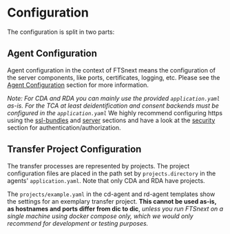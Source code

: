# Configuration

The configuration is split in two parts:

## Agent Configuration

Agent configuration in the context of FTSnext means the configuration of the server components,
like ports, certificates, logging, etc. Please see the [Agent Configuration](../agent) section for
more information.

_Note: For CDA and RDA you can mainly use the provided `application.yaml` as-is. For the TCA at
least deidentification and consent backends must be configured in the `application.yaml`_
We highly recommend configuring https using the [ssl-bundles](../configuration/ssl-bundles) and
[server](../configuration/server) sections and have a look at the
[security](../configuration/security) section for authentication/authorization.

## Transfer Project Configuration

The transfer processes are represented by projects. The project configuration files are placed in
the path set by `projects.directory` in the agents' `application.yaml`. Note that only CDA and RDA
have projects.

The `projects/example.yaml` in the cd-agent and rd-agent templates
show the settings for an exemplary transfer project.
**This cannot be used as-is, as hostnames and ports differ from dic to dic**,
_unless you run FTSnext on a single machine using docker compose only,
which we would only recommend for development or testing purposes._
